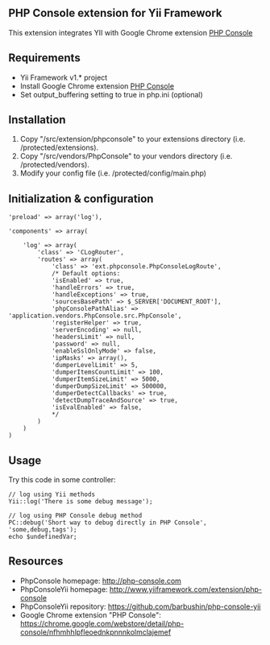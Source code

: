 ## PHP Console extension for Yii Framework

This extension integrates YII with Google Chrome extension [PHP Console](https://chrome.google.com/webstore/detail/php-console/nfhmhhlpfleoednkpnnnkolmclajemef)

## Requirements

* Yii Framework v1.* project 
* Install Google Chrome extension [PHP Console](https://chrome.google.com/webstore/detail/php-console/nfhmhhlpfleoednkpnnnkolmclajemef)
* Set output_buffering setting to true in php.ini (optional)

## Installation

1. Copy "/src/extension/phpconsole"  to your extensions directory (i.e. /protected/extensions).
2. Copy "/src/vendors/PhpConsole"  to your vendors directory (i.e. /protected/vendors).
3. Modify your config file (i.e. /protected/config/main.php)

## Initialization & configuration

	'preload' => array('log'),
	
	'components' => array(

		'log' => array(
			'class' => 'CLogRouter',
			'routes' => array(
				'class' => 'ext.phpconsole.PhpConsoleLogRoute',
				/* Default options:
				'isEnabled' => true,
				'handleErrors' => true,
				'handleExceptions' => true,
				'sourcesBasePath' => $_SERVER['DOCUMENT_ROOT'],
				'phpConsolePathAlias' => 'application.vendors.PhpConsole.src.PhpConsole',
				'registerHelper' => true,
				'serverEncoding' => null,
				'headersLimit' => null,
				'password' => null,
				'enableSslOnlyMode' => false,
				'ipMasks' => array(),
				'dumperLevelLimit' => 5,
				'dumperItemsCountLimit' => 100,
				'dumperItemSizeLimit' => 5000,
				'dumperDumpSizeLimit' => 500000,
				'dumperDetectCallbacks' => true,
				'detectDumpTraceAndSource' => true,
				'isEvalEnabled' => false,
				*/
			)
		)
	)

## Usage

Try this code in some controller:


	// log using Yii methods
	Yii::log('There is some debug message');

	// log using PHP Console debug method
	PC::debug('Short way to debug directly in PHP Console', 'some,debug,tags');
	echo $undefinedVar;

## Resources

* PhpConsole homepage: http://php-console.com
* PhpConsoleYii homepage: http://www.yiiframework.com/extension/php-console
* PhpConsoleYii repository: https://github.com/barbushin/php-console-yii
* Google Chrome extension "PHP Console": https://chrome.google.com/webstore/detail/php-console/nfhmhhlpfleoednkpnnnkolmclajemef
